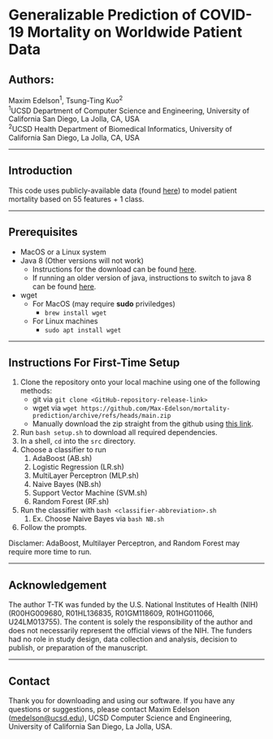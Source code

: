 # Generalizable Prediction of COVID-19 Mortality on Worldwide Patient Data

## Authors:
Maxim Edelson<sup>1</sup>, Tsung-Ting Kuo<sup>2</sup> <br>
<sup>1</sup>UCSD Department of Computer Science and Engineering, University of California San Diego, La Jolla, CA, USA <br>
<sup>2</sup>UCSD Health Department of Biomedical Informatics, University of California San Diego, La Jolla, CA, USA

---

## Introduction
This code uses publicly-available data (found [here](https://github.com/beoutbreakprepared/nCoV2019)) to model patient mortality based on 55 features + 1 class.

---

## Prerequisites
  - MacOS or a Linux system
  - Java 8 (Other versions will not work)
    - Instructions for the download can be found [here](https://stackoverflow.com/questions/24342886/how-to-install-java-8-on-mac).
    - If running an older version of java, instructions to switch to java 8 can be found [here](https://stackoverflow.com/questions/21964709/how-to-set-or-change-the-default-java-jdk-version-on-macos).
  - wget
    - For MacOS (may require **sudo** priviledges)
      - `brew install wget`
    - For Linux machines
      - `sudo apt install wget`

---

## Instructions For First-Time Setup
1. Clone the repository onto your local machine using one of the following methods:
   -  git via `git clone <GitHub-repository-release-link>`
   - wget via `wget https://github.com/Max-Edelson/mortality-prediction/archive/refs/heads/main.zip`
   - Manually download the zip straight from the github using [this link](ttps://github.com/Max-Edelson/mortality-prediction). 
2. Run `bash setup.sh` to download all required dependencies.
3. In a shell, `cd` into the `src` directory.
4. Choose a classifier to run
   1. AdaBoost (AB.sh)
   2. Logistic Regression (LR.sh)
   3. MultiLayer Perceptron (MLP.sh)
   4. Naive Bayes (NB.sh)
   5. Support Vector Machine (SVM.sh)
   6. Random Forest (RF.sh)
5.  Run the classifier with `bash <classifier-abbreviation>.sh`
    1.  Ex. Choose Naive Bayes via `bash NB.sh`
6.  Follow the prompts.

Disclamer: AdaBoost, Multilayer Perceptron, and Random Forest may require more time to run.

---

## Acknowledgement
The author T-TK was funded by the U.S. National Institutes of Health (NIH) (R00HG009680, R01HL136835, R01GM118609, R01HG011066, U24LM013755). The content is solely the responsibility of the author and does not necessarily represent the official views of the NIH. The funders had no role in study design, data collection and analysis, decision to publish, or preparation of the manuscript.

---

## Contact
Thank you for downloading and using our software. If you have any questions or suggestions, please contact Maxim Edelson (medelson@ucsd.edu), UCSD Computer Science and Engineering, University of California San Diego, La Jolla, USA.
